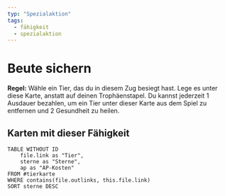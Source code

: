 ```yaml
---
typ: "Spezialaktion"
tags:   
  - fähigkeit
  - spezialaktion
---  
```


# Beute sichern
**Regel:** Wähle ein Tier, das du in diesem Zug besiegt hast. Lege es unter diese Karte, anstatt auf deinen Trophäenstapel. Du kannst jederzeit 1 Ausdauer bezahlen, um ein Tier unter dieser Karte aus dem Spiel zu entfernen und 2 Gesundheit zu heilen.

## Karten mit dieser Fähigkeit  
```dataview 
TABLE WITHOUT ID   
	file.link as "Tier",   
	sterne as "Sterne",   
	ap as "AP-Kosten" 
FROM #tierkarte 
WHERE contains(file.outlinks, this.file.link) 
SORT sterne DESC
